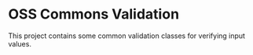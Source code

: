 OSS Commons Validation
==
This project contains some common validation classes for verifying input values.
